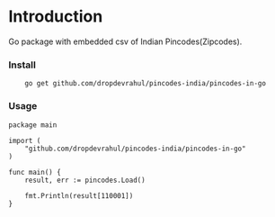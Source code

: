 # Introduction
Go package with embedded csv of Indian Pincodes(Zipcodes).


### Install
```
    go get github.com/dropdevrahul/pincodes-india/pincodes-in-go 
```


### Usage
```
package main

import (
	"github.com/dropdevrahul/pincodes-india/pincodes-in-go"
)

func main() {
    result, err := pincodes.Load()

    fmt.Println(result[110001])
}
```
